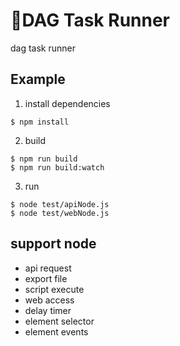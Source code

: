 # 🍔DAG Task Runner
dag task runner

## Example

1. install dependencies

```
$ npm install
```

2. build

```
$ npm run build
$ npm run build:watch
```

3. run
```
$ node test/apiNode.js
$ node test/webNode.js
```

## support node

- api request
- export file
- script execute
- web access
- delay timer
- element selector
- element events

